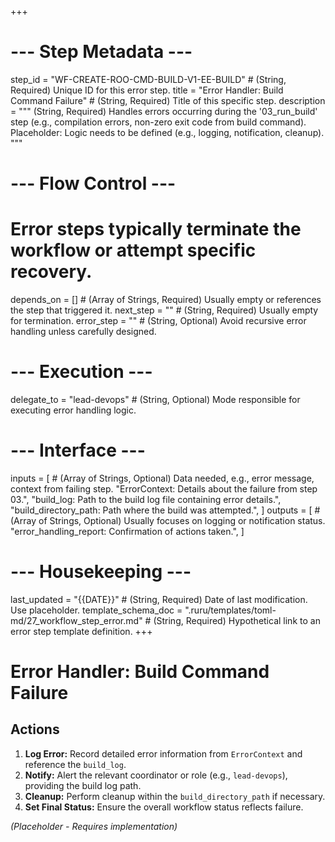 +++
# --- Step Metadata ---
step_id = "WF-CREATE-ROO-CMD-BUILD-V1-EE-BUILD" # (String, Required) Unique ID for this error step.
title = "Error Handler: Build Command Failure" # (String, Required) Title of this specific step.
description = """
(String, Required) Handles errors occurring during the '03_run_build' step
(e.g., compilation errors, non-zero exit code from build command).
Placeholder: Logic needs to be defined (e.g., logging, notification, cleanup).
"""

# --- Flow Control ---
# Error steps typically terminate the workflow or attempt specific recovery.
depends_on = [] # (Array of Strings, Required) Usually empty or references the step that triggered it.
next_step = "" # (String, Required) Usually empty for termination.
error_step = "" # (String, Optional) Avoid recursive error handling unless carefully designed.

# --- Execution ---
delegate_to = "lead-devops" # (String, Optional) Mode responsible for executing error handling logic.

# --- Interface ---
inputs = [ # (Array of Strings, Optional) Data needed, e.g., error message, context from failing step.
    "ErrorContext: Details about the failure from step 03.",
    "build_log: Path to the build log file containing error details.",
    "build_directory_path: Path where the build was attempted.",
]
outputs = [ # (Array of Strings, Optional) Usually focuses on logging or notification status.
    "error_handling_report: Confirmation of actions taken.",
]

# --- Housekeeping ---
last_updated = "{{DATE}}" # (String, Required) Date of last modification. Use placeholder.
template_schema_doc = ".ruru/templates/toml-md/27_workflow_step_error.md" # (String, Required) Hypothetical link to an error step template definition.
+++

# Error Handler: Build Command Failure

## Actions

1.  **Log Error:** Record detailed error information from `ErrorContext` and reference the `build_log`.
2.  **Notify:** Alert the relevant coordinator or role (e.g., `lead-devops`), providing the build log path.
3.  **Cleanup:** Perform cleanup within the `build_directory_path` if necessary.
4.  **Set Final Status:** Ensure the overall workflow status reflects failure.

*(Placeholder - Requires implementation)*